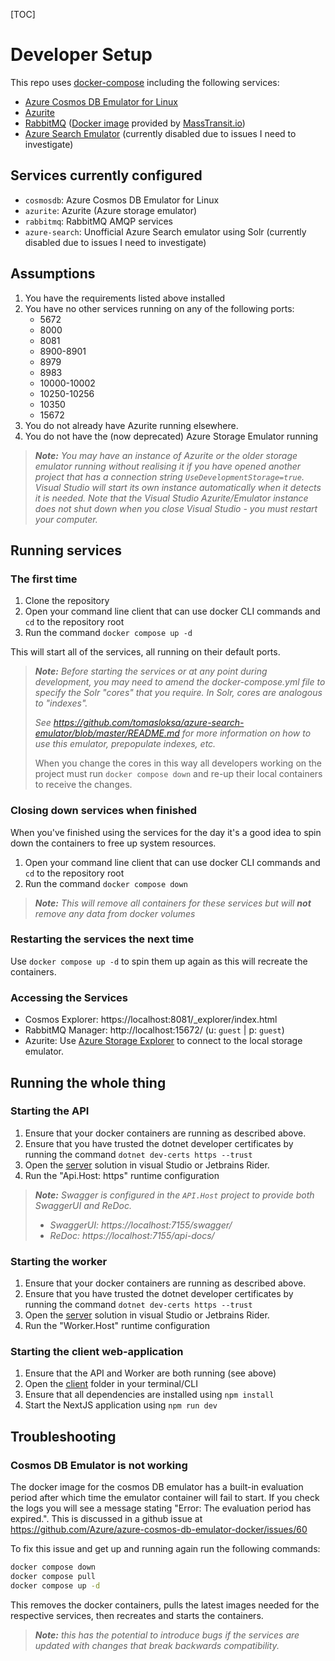 [TOC]

# Developer Setup

This repo uses [docker-compose](./docker-compose.yml) including the following services:

- [Azure Cosmos DB Emulator for Linux](https://learn.microsoft.com/en-us/azure/cosmos-db/docker-emulator-linux)
- [Azurite](https://learn.microsoft.com/en-us/azure/storage/common/storage-use-azurite?tabs=docker-hub)
- [RabbitMQ](https://www.rabbitmq.com) ([Docker image](https://hub.docker.com/r/masstransit/rabbitmq) provided by [MassTransit.io](https://masstransit.io/quick-starts/rabbitmq))
- [Azure Search Emulator](https://github.com/tomasloksa/azure-search-emulator) (currently disabled due to issues I need to investigate)

## Services currently configured

- `cosmosdb`: Azure Cosmos DB Emulator for Linux
- `azurite`: Azurite (Azure storage emulator)
- `rabbitmq`: RabbitMQ AMQP services
- `azure-search`: Unofficial Azure Search emulator using Solr (currently disabled due to issues I need to investigate)

## Assumptions

1. You have the requirements listed above installed
2. You have no other services running on any of the following ports:
    - 5672
    - 8000
    - 8081
    - 8900-8901
    - 8979
    - 8983
    - 10000-10002
    - 10250-10256
    - 10350
    - 15672
3. You do not already have Azurite running elsewhere.
4. You do not have the (now deprecated) Azure Storage Emulator running

> ***Note:** You may have an instance of Azurite or the older storage emulator running without realising it if you have
> opened another project that has a connection string `UseDevelopmentStorage=true`. Visual Studio will start its own
> instance automatically when it detects it is needed. Note that the Visual Studio Azurite/Emulator instance does not
> shut down when you close Visual Studio - you must restart your computer.*

## Running services

### The first time

1. Clone the repository
2. Open your command line client that can use docker CLI commands and `cd` to the repository root
3. Run the command `docker compose up -d`

This will start all of the services, all running on their default ports.

> ***Note:***
> *Before starting the services or at any point during development, you may need to amend the docker-compose.yml file to
> specify the Solr "cores" that you require. In Solr, cores are analogous to "indexes".*
>
> *See https://github.com/tomasloksa/azure-search-emulator/blob/master/README.md for more information on how to use*
> *this emulator, prepopulate indexes, etc.*
>
> When you change the cores in this way all developers working on the project must run `docker compose down` and re-up
> their local containers to receive the changes.

### Closing down services when finished

When you've finished using the services for the day it's a good idea to spin down the containers to free up system
resources.

1. Open your command line client that can use docker CLI commands and `cd` to the repository root
2. Run the command `docker compose down`

> ***Note:***
> *This will remove all containers for these services but will **not** remove any data from docker volumes*

### Restarting the services the next time

Use `docker compose up -d` to spin them up again as this will recreate the containers.

### Accessing the Services

- Cosmos Explorer: https://localhost:8081/_explorer/index.html
- RabbitMQ Manager: http://localhost:15672/ (u: `guest` | p: `guest`)
- Azurite: Use [Azure Storage Explorer](https://azure.microsoft.com/en-gb/products/storage/storage-explorer/) to connect to the local storage emulator.

## Running the whole thing

### Starting the API

1. Ensure that your docker containers are running as described above.
2. Ensure that you have trusted the dotnet developer certificates by running the command `dotnet dev-certs https --trust`
3. Open the [server](../server) solution in visual Studio or Jetbrains Rider.
4. Run the "Api.Host: https" runtime configuration

> ***Note:** Swagger is configured in the `API.Host` project to provide both SwaggerUI and ReDoc.*
>
> - *SwaggerUI: https://localhost:7155/swagger/*
> - *ReDoc: https://localhost:7155/api-docs/*

### Starting the worker

1. Ensure that your docker containers are running as described above.
2. Ensure that you have trusted the dotnet developer certificates by running the command `dotnet dev-certs https --trust`
3. Open the [server](../server) solution in visual Studio or Jetbrains Rider.
4. Run the "Worker.Host" runtime configuration

### Starting the client web-application

1. Ensure that the API and Worker are both running (see above)
2. Open the [client](../client) folder in your terminal/CLI
3. Ensure that all dependencies are installed using `npm install`
4. Start the NextJS application using `npm run dev`

## Troubleshooting

### Cosmos DB Emulator is not working
The docker image for the cosmos DB emulator has a built-in evaluation period after which time the emulator container will fail to start. If you check the logs you will see a message stating "Error: The evaluation period has expired.". This is discussed in a github issue at https://github.com/Azure/azure-cosmos-db-emulator-docker/issues/60

To fix this issue and get up and running again run the following commands:

```bash
docker compose down
docker compose pull
docker compose up -d
```

This removes the docker containers, pulls the latest images needed for the respective services, then recreates and starts the containers.

> ***Note:** this has the potential to introduce bugs if the services are updated with changes that break backwards compatibility.*
